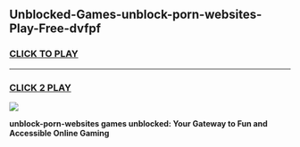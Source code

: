 
## Unblocked-Games-unblock-porn-websites-Play-Free-dvfpf
<h3>
<a href="https://premium76.site?title=unblock-porn-websites&ref=10A">CLICK TO PLAY</a></h3>
<hr>

<h3>
<a href="https://premium76.site?title=unblock-porn-websites&ref=10A">CLICK 2 PLAY</a>
  
</h3>

<a href="https://premium76.site?title=unblock-porn-websites&ref=10A"><img src="https://clearcache.store/games.png"></a>


**unblock-porn-websites games unblocked: Your Gateway to Fun and Accessible Online Gaming**

